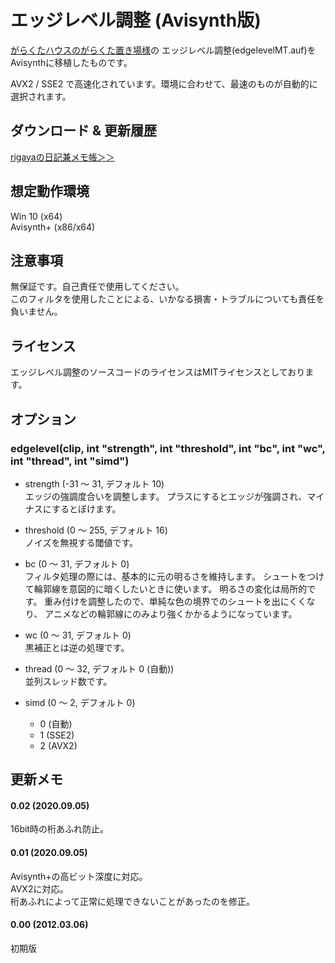 ﻿
# エッジレベル調整 (Avisynth版)

[がらくたハウスのがらくた置き場様](http://www.geocities.jp/flash3kyuu/)の
エッジレベル調整(edgelevelMT.auf)をAvisynthに移植したものです。

AVX2 / SSE2 で高速化されています。環境に合わせて、最速のものが自動的に選択されます。


## ダウンロード & 更新履歴
[rigayaの日記兼メモ帳＞＞](http://rigaya34589.blog135.fc2.com/blog-category-11.html)

## 想定動作環境

Win 10 (x64)  
Avisynth+ (x86/x64)

## 注意事項

無保証です。自己責任で使用してください。  
このフィルタを使用したことによる、いかなる損害・トラブルについても責任を負いません。

## ライセンス

エッジレベル調整のソースコードのライセンスはMITライセンスとしております。

## オプション

### edgelevel(clip, int "strength", int "threshold", int "bc", int "wc", int "thread", int "simd")

- strength (-31 ～ 31, デフォルト 10)  
  エッジの強調度合いを調整します。
  プラスにするとエッジが強調され、マイナスにするとぼけます。

- threshold (0 ～ 255, デフォルト 16)  
 ノイズを無視する閾値です。

- bc (0 ～ 31, デフォルト 0)  
  フィルタ処理の際には、基本的に元の明るさを維持します。
  シュートをつけて輪郭線を意図的に暗くしたいときに使います。
  明るさの変化は局所的です。
  重み付けを調整したので、単純な色の境界でのシュートを出にくくなり、
  アニメなどの輪郭線にのみより強くかかるようになっています。

- wc (0 ～ 31, デフォルト 0)  
   黒補正とは逆の処理です。
   
- thread (0 ～ 32, デフォルト 0 (自動))  
   並列スレッド数です。

- simd (0 ～ 2, デフォルト 0)
  - 0 (自動)
  - 1 (SSE2)
  - 2 (AVX2)

## 更新メモ
#### 0.02 (2020.09.05)
16bit時の桁あふれ防止。

#### 0.01 (2020.09.05)  
Avisynth+の高ビット深度に対応。  
AVX2に対応。  
桁あふれによって正常に処理できないことがあったのを修正。

#### 0.00 (2012.03.06)  
初期版